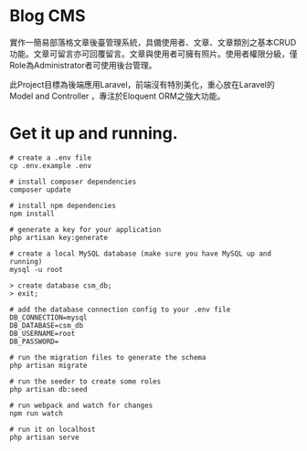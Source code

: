 # Blog CMS

實作一簡易部落格文章後臺管理系統，具備使用者、文章、文章類別之基本CRUD功能。文章可留言亦可回覆留言。文章與使用者可擁有照片。使用者權限分級，僅Role為Administrator者可使用後台管理。

此Project目標為後端應用Laravel，前端沒有特別美化，重心放在Laravel的Model and Controller ，專注於Eloquent ORM之強大功能。

# Get it up and running.

```
# create a .env file
cp .env.example .env

# install composer dependencies
composer update

# install npm dependencies
npm install

# generate a key for your application
php artisan key:generate

# create a local MySQL database (make sure you have MySQL up and running)
mysql -u root

> create database csm_db;
> exit;

# add the database connection config to your .env file
DB_CONNECTION=mysql
DB_DATABASE=csm_db
DB_USERNAME=root
DB_PASSWORD=

# run the migration files to generate the schema
php artisan migrate

# run the seeder to create some roles
php artisan db:seed

# run webpack and watch for changes
npm run watch

# run it on localhost
php artisan serve
```
